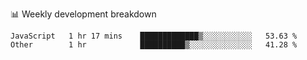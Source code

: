 📊 Weekly development breakdown
<!--START_SECTION:waka-->

```text
JavaScript   1 hr 17 mins    █████████████▒░░░░░░░░░░░   53.63 %
Other        1 hr            ██████████▒░░░░░░░░░░░░░░   41.28 %
```

<!--END_SECTION:waka-->
